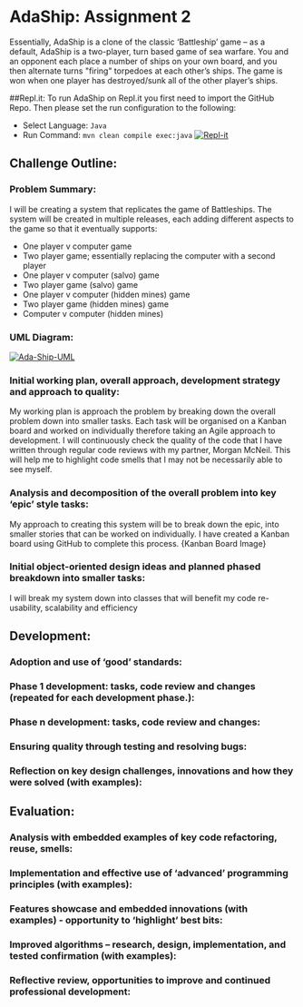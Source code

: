 # AdaShip: Assignment 2
Essentially, AdaShip is a clone of the classic ‘Battleship’ game – as a default, AdaShip is a two-player, turn based game of sea warfare. You and an opponent each place a number of ships on your own board, and you then alternate turns "firing" torpedoes at each other’s ships. The game is won when one player has destroyed/sunk all of the other player’s ships.

##Repl.it: 
To run AdaShip on Repl.it you first need to import the GitHub Repo. Then please set the run configuration to the following:  
* Select Language: `Java`
* Run Command: `mvn clean compile exec:java`
  <a href="https://imgbb.com/"><img src="https://i.ibb.co/yNhY7Xg/Repl-it.png" alt="Repl-it" border="0"></a>
## Challenge Outline:
### Problem Summary:
I will be creating a system that replicates the game of Battleships. The system will be created in multiple releases, each adding different aspects to the game so that it eventually supports: 
* One player v computer game
* Two player game; essentially replacing the computer with a second player
* One player v computer (salvo) game
* Two player game (salvo) game
* One player v computer (hidden mines) game
* Two player game (hidden mines) game
* Computer v computer (hidden mines)
### UML Diagram:
<a href="https://ibb.co/KysXjQS"><img src="https://i.ibb.co/pXKxvs5/Ada-Ship-UML.png" alt="Ada-Ship-UML" border="0"></a>
### Initial working plan, overall approach, development strategy and approach to quality:
My working plan is approach the problem by breaking down the overall problem down into smaller tasks. Each task will be organised on a Kanban board and worked on individually therefore taking an Agile approach to development. I will continuously check the quality of the code that I have written through regular code reviews with my partner, Morgan McNeil. This will help me to highlight code smells that I may not be necessarily able to see myself.
### Analysis and decomposition of the overall problem into key ‘epic’ style tasks:
My approach to creating this system will be to break down the epic, into smaller stories that can be worked on individually. I have created a Kanban board using GitHub to complete this process.
{Kanban Board Image}
### Initial object-oriented design ideas and planned phased breakdown into smaller tasks:
I will break my system down into classes that will benefit my code re-usability, scalability and efficiency
## Development:
### Adoption and use of ‘good’ standards:
### Phase 1 development: tasks, code review and changes (repeated for each development phase.):
### Phase n development: tasks, code review and changes:
### Ensuring quality through testing and resolving bugs:
### Reflection on key design challenges, innovations and how they were solved (with examples):
## Evaluation:
### Analysis with embedded examples of key code refactoring, reuse, smells:
### Implementation and effective use of ‘advanced’ programming principles (with examples):
### Features showcase and embedded innovations (with examples) - opportunity to ‘highlight’ best bits:
### Improved algorithms – research, design, implementation, and tested confirmation (with examples):
### Reflective review, opportunities to improve and continued professional development:
